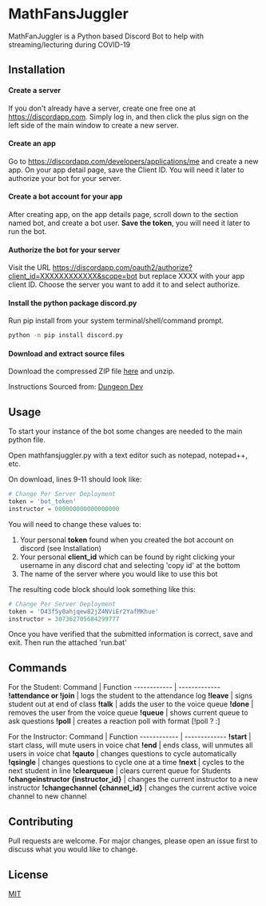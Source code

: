# MathFansJuggler

MathFanJuggler is a Python based Discord Bot to help with streaming/lecturing during COVID-19

## Installation
#### Create a server
If you don't already have a server, create one free one at https://discordapp.com. Simply log in, and then click the plus sign on the left side of the main window to create a new server.

#### Create an app
Go to https://discordapp.com/developers/applications/me and create a new app. On your app detail page, save the Client ID. You will need it later to authorize your bot for your server.

#### Create a bot account for your app
After creating app, on the app details page, scroll down to the section named bot, and create a bot user. **Save the token**, you will need it later to run the bot.

#### Authorize the bot for your server
Visit the URL https://discordapp.com/oauth2/authorize?client_id=XXXXXXXXXXXX&scope=bot but replace XXXX with your app client ID. Choose the server you want to add it to and select authorize.

#### Install the python package discord.py
Run pip install from your system terminal/shell/command prompt.

```bash
python -m pip install discord.py
```

#### Download and extract source files
Download the compressed ZIP file [here](https://github.com/sguo1123/MathFansJuggler/archive/master.zip) and unzip.

Instructions Sourced from: [Dungeon Dev](https://www.devdungeon.com/content/make-discord-bot-python)

## Usage
To start your instance of the bot some changes are needed to the main python file.

Open mathfansjuggler.py with a text editor such as notepad, notepad++, etc.

On download, lines 9-11 should look like:
```python
# Change Per Server Deployment
token = 'bot_token'
instructor = 000000000000000000
```

You will need to change these values to:
1. Your personal **token** found when you created the bot account on discord (see Installation)
2. Your personal **client_id** which can be found by right clicking your username in any discord chat and selecting 'copy id' at the bottom
3. The name of the server where you would like to use this bot

The resulting code block should look something like this:
```python
# Change Per Server Deployment
token = 'D43f5y0ahjqew82jZ4NViEr2YafMKhue'
instructor = 307362705684299777
```

Once you have verified that the submitted information is correct, save and exit. Then run the attached 'run.bat'

## Commands

For the Student:
Command | Function
------------ | -------------
**!attendance or !join** | logs the student to the attendance log
**!leave** | signs student out at end of class
**!talk** | adds the user to the voice queue
**!done** | removes the user from the voice queue
**!queue** | shows current queue to ask questions
**!poll** | creates a reaction poll with format [!poll <question>? <option1>:<option2>]

For the Instructor:
Command | Function
------------ | -------------
**!start** | start class, will mute users in voice chat
**!end** | ends class, will unmutes all users in voice chat
**!qauto** | changes questions to cycle automatically
**!qsingle** | changes questions to cycle one at a time
**!next** | cycles to the next student in line
**!clearqueue** | clears current queue for Students
**!changeinstructor {instructor_id}** | changes the current instructor to a new instructor
**!changechannel {channel_id}** | changes the current active voice channel to new channel

## Contributing
Pull requests are welcome. For major changes, please open an issue first to discuss what you would like to change.

## License
[MIT](https://choosealicense.com/licenses/mit/)
